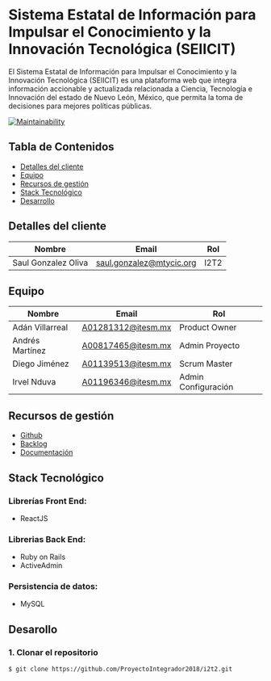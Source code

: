 # Sistema Estatal de Información para Impulsar el Conocimiento y la Innovación Tecnológica (SEIICIT)
El Sistema Estatal de Información para Impulsar el Conocimiento y la Innovación Tecnológica (SEIICIT) es una plataforma web que integra información accionable y actualizada relacionada a Ciencia, Tecnología e Innovación del estado de Nuevo León, México, que permita la toma de decisiones para mejores políticas públicas.

[![Maintainability](https://api.codeclimate.com/v1/badges/93c30356afc8ec073de1/maintainability)](https://codeclimate.com/github/ProyectoIntegrador2018/i2t2/maintainability)


## Tabla de Contenidos

* [Detalles del cliente](#detalles-del-cliente)
* [Equipo](#equipo)
* [Recursos de gestión](#recursos-de-gesti%c3%b3n)
* [Stack Tecnológico](#stack-tecnol%c3%b3gico)
* [Desarrollo](#desarrollo)


## Detalles del cliente

| Nombre             | Email         | Rol                                      |
| ------------------ | ------------- | ---------------------------------------- |
| Saul Gonzalez Oliva| saul.gonzalez@mtycic.org | I2T2 |



## Equipo

| Nombre                       | Email              | Rol           |
| ---------------------------- | ------------------ | ------------- |
| Adán Villarreal  | A01281312@itesm.mx | Product Owner  |
| Andrés Martínez  | A00817465@itesm.mx | Admin Proyecto |
| Diego Jiménez      | A01139513@itesm.mx | Scrum Master |
| Irvel Nduva | A01196346@itesm.mx | Admin Configuración |


## Recursos de gestión

* [Github](https://github.com/ProyectoIntegrador2018/i2t2)
* [Backlog](https://github.com/ProyectoIntegrador2018/i2t2/projects/1)
* [Documentación](https://drive.google.com/drive/u/0/folders/1uFPGhjOCXoBu2vqc1K5IbrAGO_2TkbWh)


## Stack Tecnológico

### Librerías Front End:
* ReactJS

### Librerias Back End:
* Ruby on Rails
* ActiveAdmin

### Persistencia de datos:
* MySQL

## Desarollo

### 1. Clonar el repositorio
```
$ git clone https://github.com/ProyectoIntegrador2018/i2t2.git
